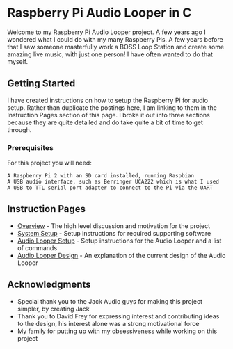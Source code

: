# Raspberry Pi Audio Looper in C

Welcome to my Raspberry Pi Audio Looper project. A few years ago I wondered what I could do with my many Raspberry Pis. A few years before that I saw someone masterfully work a BOSS Loop Station and create some amazing live music, with just one person! I have often wanted to do that myself.

## Getting Started

I have created instructions on how to setup the Raspberry Pi for audio setup. Rather than duplicate the postings here, I am linking to them in the Instruction Pages section of this page. I broke it out into three sections because they are quite detailed and do take quite a bit of time to get through.

### Prerequisites

For this project you will need:

```
A Raspberry Pi 2 with an SD card installed, running Raspbian 
A USB audio interface, such as Berringer UCA222 which is what I used
A USB to TTL serial port adapter to connect to the Pi via the UART
```
## Instruction Pages

* [Overview](https://rschanrussell.wordpress.com/projects/raspberry-pi-audio-looper/) - The high level discussion and motivation for the project
* [System Setup](https://rschanrussell.wordpress.com/projects/raspberry-pi-audio-looper/getting-ready/) - Setup instructions for required supporting software
* [Audio Looper Setup](https://rschanrussell.wordpress.com/projects/raspberry-pi-audio-looper/setup-of-the-audio-looper/) - Setup instructions for the Audio Looper and a list of commands
* [Audio Looper Design](https://rschanrussell.wordpress.com/projects/raspberry-pi-audio-looper/the-audio-looper-design/) - An explanation of the current design of the Audio Looper


## Acknowledgments

* Special thank you to the Jack Audio guys for making this project simpler, by creating Jack
* Thank you to David Frey for expressing interest and contributing ideas to the design, his interest alone was a strong motivational force
* My family for putting up with my obsessiveness while working on this project
